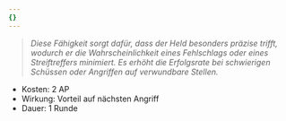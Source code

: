 ```yaml
---
{}
---
```

> *Diese Fähigkeit sorgt dafür, dass der Held besonders präzise trifft, wodurch er die Wahrscheinlichkeit eines Fehlschlags oder eines Streiftreffers minimiert. Es erhöht die Erfolgsrate bei schwierigen Schüssen oder Angriffen auf verwundbare Stellen.*  
  
- Kosten: 2 AP  
- Wirkung: Vorteil auf nächsten Angriff  
- Dauer: 1 Runde